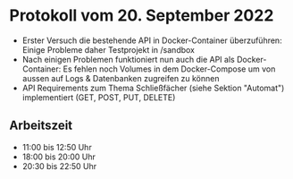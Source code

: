 # Protokoll vom 20. September 2022
- Erster Versuch die bestehende API in Docker-Container überzuführen: Einige Probleme daher Testprojekt in /sandbox
- Nach einigen Problemen funktioniert nun auch die API als Docker-Container: Es fehlen noch Volumes in dem Docker-Compose um von aussen auf Logs \& Datenbanken zugreifen zu können
- API Requirements zum Thema Schließfächer (siehe Sektion "Automat") implementiert (GET, POST, PUT, DELETE) 

## Arbeitszeit
<!-- { "progress": true, "date": ["22/09/20"] } -->
- 11:00 bis 12:50 Uhr
- 18:00 bis 20:00 Uhr
- 20:30 bis 22:50 Uhr
<!-- { "progress": false } -->